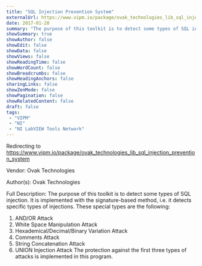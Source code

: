 ```yaml
---
title: "SQL Injection Prevention System"
externalUrl: https://www.vipm.io/package/ovak_technologies_lib_sql_injection_prevention_system
date: 2017-01-20
summary: "The purpose of this toolkit is to detect some types of SQL injection."
showSummary: true
showAuthor: false
showEdit: false
showData: false
showViews: false
showReadingTime: false
showWordCount: false
showBreadcrumbs: false
showHeadingAnchors: false
sharingLinks: false
showZenMode: false
showPagination: false
showRelatedContent: false
draft: false
tags:
 - "VIPM"
 - "NI"
 - "NI LabVIEW Tools Network"
---
```


Redirecting to https://www.vipm.io/package/ovak_technologies_lib_sql_injection_prevention_system

Vendor: Ovak Technologies

Author(s): Ovak Technologies
 
Full Description:
The purpose of this toolkit is to detect some types of SQL injection. It is implemented with the signature-based method, i.e. it detects specific types of injections.
These special types are the following:
  1. AND/OR Attack
  2. White Space Manipulation Attack
  3. Hexademical/Decimal/Binary Variation Attack
  4. Comments Attack
  5. String Concatenation Attack
  6. UNION Injection Attack
The protection against the first three types of attacks is implemented in this program.